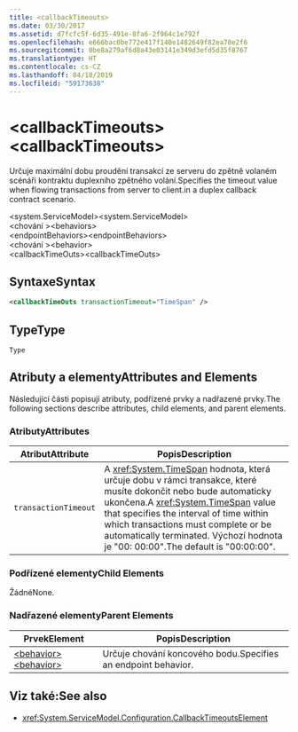 ```yaml
---
title: <callbackTimeouts>
ms.date: 03/30/2017
ms.assetid: d7fcfc5f-6d35-491e-8fa6-2f964c1e792f
ms.openlocfilehash: e666bac0be772e417f140e1482649f82ea70e2f6
ms.sourcegitcommit: 0be8a279af6d8a43e03141e349d3efd5d35f8767
ms.translationtype: HT
ms.contentlocale: cs-CZ
ms.lasthandoff: 04/18/2019
ms.locfileid: "59173638"
---
```

# <a name="callbacktimeouts"></a><span data-ttu-id="58cc6-101">\<callbackTimeouts></span><span class="sxs-lookup"><span data-stu-id="58cc6-101">\<callbackTimeouts></span></span>
<span data-ttu-id="58cc6-102">Určuje maximální dobu proudění transakcí ze serveru do zpětně volaném scénáři kontraktu duplexního zpětného volání.</span><span class="sxs-lookup"><span data-stu-id="58cc6-102">Specifies the timeout value when flowing transactions from server to client.in a duplex callback contract scenario.</span></span>  
  
 <span data-ttu-id="58cc6-103">\<system.ServiceModel></span><span class="sxs-lookup"><span data-stu-id="58cc6-103">\<system.ServiceModel></span></span>  
<span data-ttu-id="58cc6-104">\<chování ></span><span class="sxs-lookup"><span data-stu-id="58cc6-104">\<behaviors></span></span>  
<span data-ttu-id="58cc6-105">\<endpointBehaviors></span><span class="sxs-lookup"><span data-stu-id="58cc6-105">\<endpointBehaviors></span></span>  
<span data-ttu-id="58cc6-106">\<chování ></span><span class="sxs-lookup"><span data-stu-id="58cc6-106">\<behavior></span></span>  
<span data-ttu-id="58cc6-107">\<callbackTimeOuts></span><span class="sxs-lookup"><span data-stu-id="58cc6-107">\<callbackTimeOuts></span></span>  
  
## <a name="syntax"></a><span data-ttu-id="58cc6-108">Syntaxe</span><span class="sxs-lookup"><span data-stu-id="58cc6-108">Syntax</span></span>  
  
```xml  
<callbackTimeOuts transactionTimeout="TimeSpan" />
```  
  
## <a name="type"></a><span data-ttu-id="58cc6-109">Type</span><span class="sxs-lookup"><span data-stu-id="58cc6-109">Type</span></span>  
 `Type`  
  
## <a name="attributes-and-elements"></a><span data-ttu-id="58cc6-110">Atributy a elementy</span><span class="sxs-lookup"><span data-stu-id="58cc6-110">Attributes and Elements</span></span>  
 <span data-ttu-id="58cc6-111">Následující části popisují atributy, podřízené prvky a nadřazené prvky.</span><span class="sxs-lookup"><span data-stu-id="58cc6-111">The following sections describe attributes, child elements, and parent elements.</span></span>  
  
### <a name="attributes"></a><span data-ttu-id="58cc6-112">Atributy</span><span class="sxs-lookup"><span data-stu-id="58cc6-112">Attributes</span></span>  
  
|<span data-ttu-id="58cc6-113">Atribut</span><span class="sxs-lookup"><span data-stu-id="58cc6-113">Attribute</span></span>|<span data-ttu-id="58cc6-114">Popis</span><span class="sxs-lookup"><span data-stu-id="58cc6-114">Description</span></span>|  
|---------------|-----------------|  
|`transactionTimeout`|<span data-ttu-id="58cc6-115">A <xref:System.TimeSpan> hodnota, která určuje dobu v rámci transakce, které musíte dokončit nebo bude automaticky ukončena.</span><span class="sxs-lookup"><span data-stu-id="58cc6-115">A <xref:System.TimeSpan> value that specifies the interval of time within which transactions must complete or be automatically terminated.</span></span> <span data-ttu-id="58cc6-116">Výchozí hodnota je "00: 00:00".</span><span class="sxs-lookup"><span data-stu-id="58cc6-116">The default is "00:00:00".</span></span>|  
  
### <a name="child-elements"></a><span data-ttu-id="58cc6-117">Podřízené elementy</span><span class="sxs-lookup"><span data-stu-id="58cc6-117">Child Elements</span></span>  
 <span data-ttu-id="58cc6-118">Žádné</span><span class="sxs-lookup"><span data-stu-id="58cc6-118">None.</span></span>  
  
### <a name="parent-elements"></a><span data-ttu-id="58cc6-119">Nadřazené elementy</span><span class="sxs-lookup"><span data-stu-id="58cc6-119">Parent Elements</span></span>  
  
|<span data-ttu-id="58cc6-120">Prvek</span><span class="sxs-lookup"><span data-stu-id="58cc6-120">Element</span></span>|<span data-ttu-id="58cc6-121">Popis</span><span class="sxs-lookup"><span data-stu-id="58cc6-121">Description</span></span>|  
|-------------|-----------------|  
|[<span data-ttu-id="58cc6-122">\<behavior></span><span class="sxs-lookup"><span data-stu-id="58cc6-122">\<behavior></span></span>](../../../../../docs/framework/configure-apps/file-schema/wcf/behavior-of-endpointbehaviors.md)|<span data-ttu-id="58cc6-123">Určuje chování koncového bodu.</span><span class="sxs-lookup"><span data-stu-id="58cc6-123">Specifies an endpoint behavior.</span></span>|  
  
## <a name="see-also"></a><span data-ttu-id="58cc6-124">Viz také:</span><span class="sxs-lookup"><span data-stu-id="58cc6-124">See also</span></span>

- <xref:System.ServiceModel.Configuration.CallbackTimeoutsElement>
